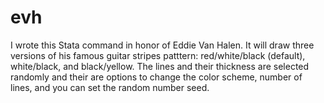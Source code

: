 # evh
I wrote this Stata command in honor of Eddie Van Halen.  It will draw three versions of his famous guitar stripes patttern: red/white/black (default), white/black, and black/yellow.  The lines and their thickness are selected randomly and their are options to change the color scheme, number of lines, and you can set the random number seed.
